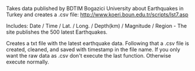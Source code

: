 Takes data published by BDTIM Bogazici University about Earthquakes in Turkey and creates a .csv file: http://www.koeri.boun.edu.tr/scripts/lst7.asp

Includes: 
Date / Time / Lat. / Long. / Depth(km) / Magnitude / Region  - The site publishes the 500 latest Earthquakes.

Creates a txt file with the latest earthquake data. Following that a .csv file is created, cleaned, and saved with timestamp in the file name. If you only want the raw data as .csv don't execute the last function. Otherwise execute normally. 
